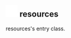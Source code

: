 ## <img src="../../.gitbook/assets/base.png" width="32" height="32" /> resources
resources's entry class.<br>
